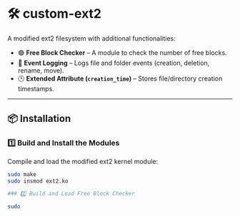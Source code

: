 # 🛠 custom-ext2  

A modified ext2 filesystem with additional functionalities:  

- 🟢 **Free Block Checker** – A module to check the number of free blocks.  
- 📜 **Event Logging** – Logs file and folder events (creation, deletion, rename, move).  
- 🕒 **Extended Attribute (`creation_time`)** – Stores file/directory creation timestamps.  

---

## 📦 Installation  

### 1️⃣ Build and Install the Modules  
Compile and load the modified ext2 kernel module:  

```bash
sudo make
sudo insmod ext2.ko

### 2️⃣ Build and Load Free Block Checker

sudo 
